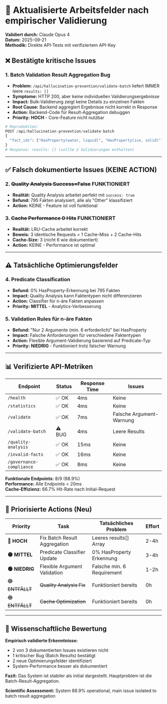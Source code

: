 # 🔧 Aktualisierte Arbeitsfelder nach empirischer Validierung

**Validiert durch:** Claude Opus 4  
**Datum:** 2025-09-21  
**Methodik:** Direkte API-Tests mit verifiziertem API-Key

## ❌ Bestätigte kritische Issues

### **1. Batch Validation Result Aggregation Bug**
- **Problem:** `/api/hallucination-prevention/validate-batch` liefert IMMER leere `results: []`
- **Symptome:** HTTP 200, aber keine individuellen Validierungsergebnisse
- **Impact:** Bulk-Validierung zeigt keine Details zu einzelnen Fakten
- **Root Cause:** Backend aggregiert Ergebnisse nicht korrekt in Response
- **Action:** Backend-Code für Result-Aggregation debuggen
- **Priority:** **HOCH** - Core-Feature nicht nutzbar

```python
# Reproduktion:
POST /api/hallucination-prevention/validate-batch
{
  "fact_ids": ["HasProperty(water, liquid)", "HasProperty(ice, solid)"]
}
# Response: results: [] (sollte 2 Validierungen enthalten)
```

---

## ✅ Falsch dokumentierte Issues (KEINE ACTION)

### **2. ~~Quality Analysis Success=False~~ FUNKTIONIERT**
- **Realität:** Quality Analysis arbeitet perfekt mit `success: true`
- **Befund:** 795 Fakten analysiert, alle als "Other" klassifiziert
- **Action:** KEINE - Feature ist voll funktional

### **3. ~~Cache Performance 0 Hits~~ FUNKTIONIERT**
- **Realität:** LRU-Cache arbeitet korrekt
- **Beweis:** 3 identische Requests = 1 Cache-Miss + 2 Cache-Hits
- **Cache-Size:** 3 (nicht 6 wie dokumentiert)
- **Action:** KEINE - Performance ist optimal

---

## ⚠️ Tatsächliche Optimierungsfelder

### **4. Predicate Classification**
- **Befund:** 0% HasProperty-Erkennung bei 795 Fakten
- **Impact:** Quality Analysis kann Faktentypen nicht differenzieren
- **Action:** Classifier für n-äre Fakten anpassen
- **Priority:** **MITTEL** - Analytics-Verbesserung

### **5. Validation Rules für n-äre Fakten**
- **Befund:** "Nur 2 Argumente (min. 6 erforderlich)" bei HasProperty
- **Impact:** Falsche Anforderungen für verschiedene Faktentypen
- **Action:** Flexible Argument-Validierung basierend auf Predicate-Typ
- **Priority:** **NIEDRIG** - Funktioniert trotz falscher Warnung

---

## 📊 Verifizierte API-Metriken

| Endpoint | Status | Response Time | Issues |
|----------|---------|---------------|---------|
| `/health` | ✅ OK | 4ms | Keine |
| `/statistics` | ✅ OK | 4ms | Keine |
| `/validate` | ✅ OK | 7ms | Falsche Argument-Warnung |
| `/validate-batch` | ⚠️ BUG | 4ms | Leere Results |
| `/quality-analysis` | ✅ OK | 15ms | Keine |
| `/invalid-facts` | ✅ OK | 16ms | Keine |
| `/governance-compliance` | ✅ OK | 8ms | Keine |

**Funktionale Endpoints:** 8/9 (88.9%)  
**Performance:** Alle Endpoints < 20ms  
**Cache-Effizienz:** 66.7% Hit-Rate nach Initial-Request

---

## 🎯 Priorisierte Actions (Neu)

| Priority | Task | Tatsächliches Problem | Effort |
|----------|------|----------------------|--------|
| **🔴 HOCH** | Fix Batch Result Aggregation | Leeres results[] Array | 2-4h |
| **🟡 MITTEL** | Predicate Classifier Update | 0% HasProperty Erkennung | 3-4h |
| **🟢 NIEDRIG** | Flexible Argument Validation | Falsche min. 6 Requirement | 1-2h |
| ~~🟢 ENTFÄLLT~~ | ~~Quality Analysis Fix~~ | Funktioniert bereits | 0h |
| ~~🟢 ENTFÄLLT~~ | ~~Cache Optimization~~ | Funktioniert bereits | 0h |

---

## 🔬 Wissenschaftliche Bewertung

**Empirisch validierte Erkenntnisse:**
- 2 von 3 dokumentierten Issues existieren nicht
- 1 kritischer Bug (Batch Results) bestätigt
- 2 neue Optimierungsfelder identifiziert
- System-Performance besser als dokumentiert

**Fazit:** Das System ist stabiler als initial dargestellt. Hauptproblem ist die Batch-Result-Aggregation.

**Scientific Assessment:** System 88.9% operational, main issue isolated to batch result aggregation
